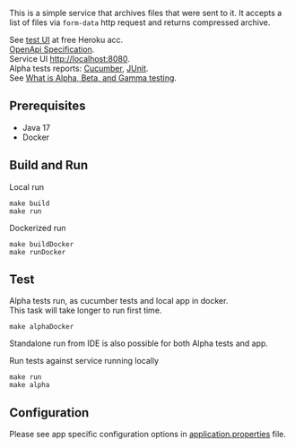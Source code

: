 This is a simple service that archives files that were sent to it. It accepts
a list of files via `form-data` http request and returns compressed archive.  

See [test UI](https://ko7ko-archiver.herokuapp.com) at free Heroku acc.  
[OpenApi Specification](openapi.yaml).  
Service UI [http://localhost:8080](http://localhost:8080).  
Alpha tests reports: [Cucumber](features/build/reports/tests/alphaTest/alpha-report.html), [JUnit](features/build/reports/tests/alphaTest/index.html).  
See [What is Alpha, Beta, and Gamma testing](https://spectsteps.substack.com/p/difference-between-alpha-testing).

## Prerequisites
- Java 17 
- Docker

## Build and Run

Local run
```shell
make build
make run
```

Dockerized run  
```shell
make buildDocker
make runDocker
```

## Test

Alpha tests run, as cucumber tests and local app in docker.  
This task will take longer to run first time.
```shell
make alphaDocker
```

Standalone run from IDE is also possible for both Alpha tests and app.  

Run tests against service running locally
```shell
make run
make alpha
```

## Configuration
Please see app specific configuration options in [application.properties](src/main/resources/application.properties) file.

